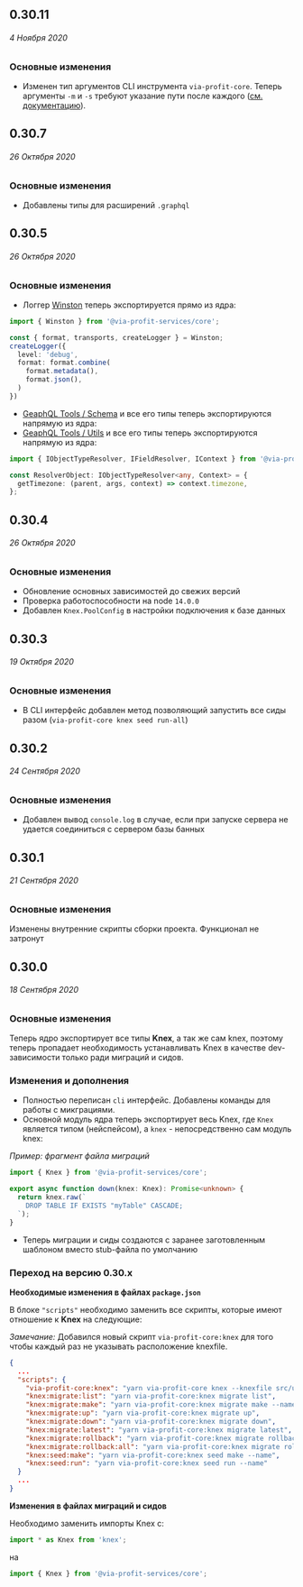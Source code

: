 ## 0.30.11
###### *4 Ноября 2020*

### Основные изменения
 - Изменен тип аргументов CLI инструмента `via-profit-core`. Теперь аргументы `-m` и `-s` требуют указание пути после каждого ([см. документацию](./docs/cli.md)).


## 0.30.7
###### *26 Октября 2020*

### Основные изменения
 - Добавлены типы для расширений `.graphql`


## 0.30.5
###### *26 Октября 2020*

### Основные изменения
 - Логгер [Winston](https://github.com/winstonjs/winston) теперь экспортируется прямо из ядра:
  
  ```ts
  import { Winston } from '@via-profit-services/core';

  const { format, transports, createLogger } = Winston;
  createLogger({
    level: 'debug',
    format: format.combine(
      format.metadata(),
      format.json(),
    )
  })


  ```
 - [GeaphQL Tools / Schema](https://www.graphql-tools.com/docs/api/modules/schema) и все его типы теперь экспортируются напрямую из ядра:
 - [GeaphQL Tools / Utils](https://www.graphql-tools.com/docs/api/modules/utils) и все его типы теперь экспортируются напрямую из ядра:
  
  ```ts
  import { IObjectTypeResolver, IFieldResolver, IContext } from '@via-profit-services/core';

  const ResolverObject: IObjectTypeResolver<any, Context> = {
    getTimezone: (parent, args, context) => context.timezone,
  };
  ``` 

## 0.30.4
###### *26 Октября 2020*

### Основные изменения
 - Обновление основных зависимостей до свежих версий
 - Проверка работоспособности на node `14.0.0`
 - Добавлен `Knex.PoolConfig` в настройки подключения к базе данных


## 0.30.3
###### *19 Октября 2020*

### Основные изменения
 - В CLI интерфейс добавлен метод позволяющий запустить все сиды разом (`via-profit-core knex seed run-all`)



## 0.30.2
###### *24 Сентября 2020*

### Основные изменения
 - Добавлен вывод `console.log` в случае, если при запуске сервера не удается соединиться с сервером базы банных


## 0.30.1
###### *21 Сентября 2020*

### Основные изменения

Изменены внутренние скрипты сборки проекта. Функционал не затронут

## 0.30.0
###### *18 Сентября 2020*

### Основные изменения

Теперь ядро экспортирует все типы **Knex**, а так же сам knex, поэтому теперь пропадает необходимость устанавливать Knex в качестве dev-зависимости только ради миграций и сидов.

### Изменения и дополнения

 - Полностью переписан `cli` интерфейс. Добавлены команды для работы с микграциями.
 - Основной модуль ядра теперь экспортирует весь Knex, где `Knex` является типом (нейспейсом), а `knex` - непосредственно сам модуль knex:

_Пример: фрагмент файла миграций_
```ts
import { Knex } from '@via-profit-services/core';

export async function down(knex: Knex): Promise<unknown> {
  return knex.raw(`
    DROP TABLE IF EXISTS "myTable" CASCADE;
  `);
}
```
 - Теперь миграции и сиды создаются с заранее заготовленным шаблоном вместо stub-файла по умолчанию


### Переход на версию 0.30.x

**Необходимые изменения в файлах `package.json`**

В блоке `"scripts"` необходимо заменить все скрипты, которые имеют отношение к **Knex** на следующие:

_Замечание:_ Добавился новый скрипт `via-profit-core:knex` для того чтобы каждый раз не указывать расположение knexfile.

```json
{
  ...
  "scripts": {
    "via-profit-core:knex": "yarn via-profit-core knex --knexfile src/utils/knexfile.ts",
    "knex:migrate:list": "yarn via-profit-core:knex migrate list",
    "knex:migrate:make": "yarn via-profit-core:knex migrate make --name",
    "knex:migrate:up": "yarn via-profit-core:knex migrate up",
    "knex:migrate:down": "yarn via-profit-core:knex migrate down",
    "knex:migrate:latest": "yarn via-profit-core:knex migrate latest",
    "knex:migrate:rollback": "yarn via-profit-core:knex migrate rollback",
    "knex:migrate:rollback:all": "yarn via-profit-core:knex migrate rollback-all",
    "knex:seed:make": "yarn via-profit-core:knex seed make --name",
    "knex:seed:run": "yarn via-profit-core:knex seed run --name"
  }
  ...
}

```

**Изменения в файлах миграций и сидов**

Необходимо заменить импорты Knex с:
```ts
import * as Knex from 'knex';
```
на
```ts
import { Knex } from '@via-profit-services/core';
```